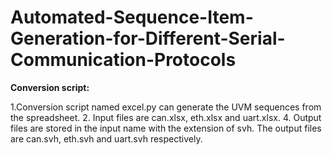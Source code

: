 # Automated-Sequence-Item-Generation-for-Different-Serial-Communication-Protocols

**Conversion script:**

1.Conversion script named excel.py can generate the UVM sequences from the spreadsheet.
2. Input files are can.xlsx, eth.xlsx and uart.xlsx.
4. Output files are stored in the input name with the extension of svh. The output files are can.svh, eth.svh and uart.svh respectively.
